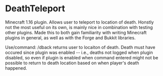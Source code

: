 # DeathTeleport
Minecraft 1.16 plugin.
Allows user to teleport to location of death. 
Honstly not the most useful on its own, is mainly nice in combination with testing other plugins. 
Made this to both gain familiarity with writing Minecraft plugins in general, as well as with the Forge and Bukkit libraries.

Use/command: /dback returns user to locaiton of death. Death must have occured since plugin was enabled -- i.e., deaths not logged when plugin disabled, so even if plugin is enabled when command entered might not be possible to return to death location based on when player's death happened.
